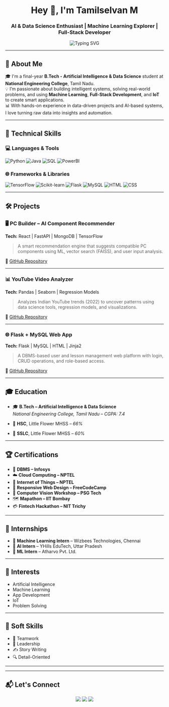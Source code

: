 <h1 align="center">Hey 👋, I'm Tamilselvan M</h1>
<h3 align="center">AI & Data Science Enthusiast | Machine Learning Explorer | Full-Stack Developer</h3>

<p align="center">
  <img src="https://readme-typing-svg.herokuapp.com?font=Fira+Code&weight=600&size=22&duration=3000&pause=800&color=0AE6FE&center=true&vCenter=true&width=600&lines=Building+Smart+AI+Apps+%F0%9F%9A%80;Transforming+Data+into+Intelligence+%F0%9F%93%88;Engineering+Solutions+That+Scale+%F0%9F%94%A5" alt="Typing SVG" />
</p>

---

## 🧠 About Me

🎓 I'm a final-year **B.Tech - Artificial Intelligence & Data Science** student at **National Engineering College**, Tamil Nadu.  
💡 I’m passionate about building intelligent systems, solving real-world problems, and using **Machine Learning**, **Full-Stack Development**, and **IoT** to create smart applications.  
📊 With hands-on experience in data-driven projects and AI-based systems, I love turning raw data into insights and automation.

---

## 🚀 Technical Skills

### 💻 Languages & Tools  
![Python](https://img.shields.io/badge/-Python-3776AB?style=flat-square&logo=python&logoColor=white)
![Java](https://img.shields.io/badge/-Java-007396?style=flat-square&logo=java&logoColor=white)
![SQL](https://img.shields.io/badge/-SQL-4479A1?style=flat-square&logo=postgresql&logoColor=white)
![PowerBI](https://img.shields.io/badge/-PowerBI-F2C811?style=flat-square&logo=powerbi&logoColor=black)

### 🌐 Frameworks & Libraries  
![TensorFlow](https://img.shields.io/badge/-TensorFlow-FF6F00?style=flat-square&logo=tensorflow&logoColor=white)
![Scikit-learn](https://img.shields.io/badge/-Scikit--learn-F7931E?style=flat-square&logo=scikitlearn&logoColor=white)
![Flask](https://img.shields.io/badge/-Flask-000000?style=flat-square&logo=flask)
![MySQL](https://img.shields.io/badge/-MySQL-00758F?style=flat-square&logo=mysql&logoColor=white)
![HTML](https://img.shields.io/badge/-HTML5-E34F26?style=flat-square&logo=html5&logoColor=white)
![CSS](https://img.shields.io/badge/-CSS3-1572B6?style=flat-square&logo=css3&logoColor=white)

---

## 🛠️ Projects

### 🖥️ PC Builder – AI Component Recommender  
**Tech:** React | FastAPI | MongoDB | TensorFlow  
> A smart recommendation engine that suggests compatible PC components using ML, vector search (FAISS), and user input analysis.  

🔗 [GitHub Repository](https://github.com/your-username/pc-part-picker)

---

### 📊 YouTube Video Analyzer  
**Tech:** Pandas | Seaborn | Regression Models  
> Analyzes Indian YouTube trends (2022) to uncover patterns using data science tools, regression models, and visualizations.

🔗 [GitHub Repository](https://github.com/your-username/youtube-analyzer)

---

### 🌐 Flask + MySQL Web App  
**Tech:** Flask | MySQL | HTML | Jinja2  
> A DBMS-based user and lesson management web platform with login, CRUD operations, and role-based access.

🔗 [GitHub Repository](https://github.com/your-username/dbms-web-app)

---

## 🎓 Education

- 🎓 **B.Tech – Artificial Intelligence & Data Science**  
  *National Engineering College, Tamil Nadu* – *CGPA: 7.4*

- 📘 **HSC**, Little Flower MHSS – *66%*  
- 📗 **SSLC**, Little Flower MHSS – *60%*

---

## 🏆 Certifications

- 🧠 **DBMS – Infosys**  
- ☁️ **Cloud Computing – NPTEL**  
- 🤖 **Internet of Things – NPTEL**  
- 💼 **Responsive Web Design – FreeCodeCamp**  
- 🧭 **Computer Vision Workshop – PSG Tech**  
- 🗺️ **Mapathon – IIT Bombay**  
- 💳 **Fintech Hackathon – NIT Trichy**

---

## 💼 Internships

- 🤖 **Machine Learning Intern** – Wizbees Technologies, Chennai  
- 🧠 **AI Intern** – YHills EduTech, Uttar Pradesh  
- 🧠 **ML Intern** – Atharvo Pvt. Ltd.

---

## 🧩 Interests

- Artificial Intelligence  
- Machine Learning  
- App Development  
- IoT  
- Problem Solving

---

## 🎯 Soft Skills

- 🤝 Teamwork  
- 💬 Leadership  
- ✍️ Story Writing  
- 🔍 Detail-Oriented

---



---

## 📬 Let's Connect

<p align="center">
  <a href="mailto:tselvan99727@gmail.com"><img src="https://img.shields.io/badge/Gmail-D14836?style=for-the-badge&logo=gmail&logoColor=white" /></a>
  <a href="https://linkedin.com/in/tamilselvan-2005-m"><img src="https://img.shields.io/badge/LinkedIn-0A66C2?style=for-the-badge&logo=linkedin&logoColor=white" /></a>
  <a href="https://github.com/your-username"><img src="https://img.shields.io/badge/GitHub-181717?style=for-the-badge&logo=github&logoColor=white" /></a>
</p>
